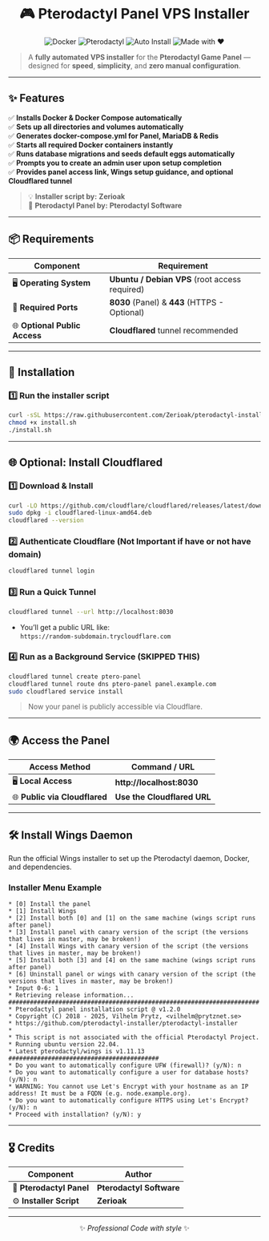 <div align="center">

# 🎮 **Pterodactyl Panel VPS Installer**

![Docker](https://img.shields.io/badge/Docker-Automated-blue)
![Pterodactyl](https://img.shields.io/badge/Pterodactyl-Panel-green)
![Auto Install](https://img.shields.io/badge/Installer-Fully%20Automated-orange)
![Made with ❤️](https://img.shields.io/badge/Made%20with-❤️-ff69b4)

</div>

> A **fully automated VPS installer** for the **Pterodactyl Game Panel** — designed for **speed**, **simplicity**, and **zero manual configuration**.

---

## ✨ **Features**

✅ **Installs Docker & Docker Compose automatically**  
✅ **Sets up all directories and volumes automatically**  
✅ **Generates docker-compose.yml for Panel, MariaDB & Redis**  
✅ **Starts all required Docker containers instantly**  
✅ **Runs database migrations and seeds default eggs automatically**  
✅ **Prompts you to create an admin user upon setup completion**  
✅ **Provides panel access link, Wings setup guidance, and optional Cloudflared tunnel**

> 💡 **Installer script by:** **Zerioak**  
> 🐉 **Pterodactyl Panel by:** **Pterodactyl Software**

---

## 📦 **Requirements**

| Component | Requirement |
|-----------|------------|
| 🖥️ **Operating System** | **Ubuntu / Debian VPS** (root access required) |
| 🔌 **Required Ports** | **8030** (Panel) & **443** (HTTPS - Optional) |
| 🌐 **Optional Public Access** | **Cloudflared** tunnel recommended |

---

## 🚀 **Installation**

### **1️⃣ Run the installer script**

```bash
curl -sSL https://raw.githubusercontent.com/Zerioak/pterodactyl-install/main/install.sh -o install.sh
chmod +x install.sh
./install.sh
```

---

## 🌐 **Optional: Install Cloudflared**

### **1️⃣ Download & Install**

```bash
curl -LO https://github.com/cloudflare/cloudflared/releases/latest/download/cloudflared-linux-amd64.deb
sudo dpkg -i cloudflared-linux-amd64.deb
cloudflared --version
```

### **2️⃣ Authenticate Cloudflare (Not Important if have or not have domain)**

```bash
cloudflared tunnel login
```

### **3️⃣ Run a Quick Tunnel**

```bash
cloudflared tunnel --url http://localhost:8030
```

- You’ll get a public URL like:  
  `https://random-subdomain.trycloudflare.com`

### **4️⃣ Run as a Background Service (SKIPPED THIS)**

```bash
cloudflared tunnel create ptero-panel
cloudflared tunnel route dns ptero-panel panel.example.com
sudo cloudflared service install
```

> Now your panel is publicly accessible via Cloudflare.

---

## 🌍 **Access the Panel**

| Access Method | Command / URL |
|--------------|--------------|
| 🖥️ **Local Access** | **http://localhost:8030** |
| 🌐 **Public via Cloudflared** | **Use the Cloudflared URL** |

---

## 🛠️ **Install Wings Daemon**

Run the official Wings installer to set up the Pterodactyl daemon, Docker, and dependencies.

### **Installer Menu Example**

```text
* [0] Install the panel
* [1] Install Wings
* [2] Install both [0] and [1] on the same machine (wings script runs after panel)
* [3] Install panel with canary version of the script (the versions that lives in master, may be broken!)
* [4] Install Wings with canary version of the script (the versions that lives in master, may be broken!)
* [5] Install both [3] and [4] on the same machine (wings script runs after panel)
* [6] Uninstall panel or wings with canary version of the script (the versions that lives in master, may be broken!)
* Input 0-6: 1
* Retrieving release information...
######################################################################
* Pterodactyl panel installation script @ v1.2.0
* Copyright (C) 2018 - 2025, Vilhelm Prytz, <vilhelm@prytznet.se>
* https://github.com/pterodactyl-installer/pterodactyl-installer
*
* This script is not associated with the official Pterodactyl Project.
* Running ubuntu version 22.04.
* Latest pterodactyl/wings is v1.11.13
##########################################
* Do you want to automatically configure UFW (firewall)? (y/N): n
* Do you want to automatically configure a user for database hosts? (y/N): n
* WARNING: You cannot use Let's Encrypt with your hostname as an IP address! It must be a FQDN (e.g. node.example.org).
* Do you want to automatically configure HTTPS using Let's Encrypt? (y/N): n
* Proceed with installation? (y/N): y
```

---

## 🎖️ **Credits**

| Component | Author |
|-----------|--------|
| 🐉 **Pterodactyl Panel** | **Pterodactyl Software** |
| ⚙️ **Installer Script** | **Zerioak** |

---

<div align="center">

✨ _Professional Code with style_ ✨

</div>
